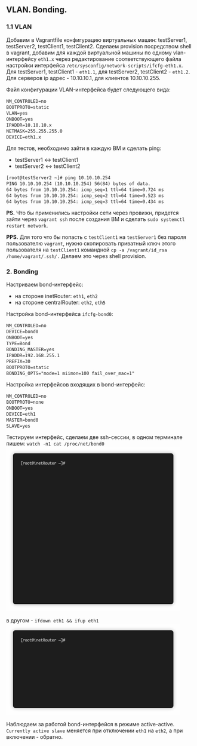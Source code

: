 ## VLAN. Bonding.

### 1.1 VLAN

Добавим в Vagrantfile конфигурацию виртуальных машин: testServer1, testServer2, testClient1, testClient2. Сделаем provision посредством shell в vagrant, добавим для каждой виртуальной машины по одному vlan-интерфейсу `eth1.x` через редактирование соответствующего файла настройки интерфейса `/etc/sysconfig/network-scripts/ifcfg-eth1.x`. Для testServer1, testClient1 - `eth1.1`, для testServer2, testClient2 - `eth1.2`. Для серверов ip адрес - 10.10.10.1, для клиентов 10.10.10.255.

Файл конфигурации VLAN-интерфейса будет следующего вида:

```
NM_CONTROLED=no
BOOTPROTO=static
VLAN=yes
ONBOOT=yes
IPADDR=10.10.10.x
NETMASK=255.255.255.0
DEVICE=eth1.x
```

Для тестов, необходимо зайти в каждую ВМ и сделать ping:

- testServer1 <-> testClient1
- testServer2 <-> testClient2

```
[root@testServer2 ~]# ping 10.10.10.254
PING 10.10.10.254 (10.10.10.254) 56(84) bytes of data.
64 bytes from 10.10.10.254: icmp_seq=1 ttl=64 time=0.724 ms
64 bytes from 10.10.10.254: icmp_seq=2 ttl=64 time=0.523 ms
64 bytes from 10.10.10.254: icmp_seq=3 ttl=64 time=0.434 ms
```

**PS.**
Что бы применились настройки сети через провижн, придется зайти через `vagrant ssh` после создания ВМ и сделать `sudo systemctl restart network`.

**PPS.**
Для того что бы попасть с `testClient1` на `testServer1` без пароля пользователю `vagrant`, нужно скопировать приватный ключ этого пользователя на `testClient1` командной `cp -a /vagrant/id_rsa /home/vagrant/.ssh/.` Делаем это через shell provision.

### 2. Bonding

Настриваем bond-интерфейс:

- на стороне inetRouter: `eth1`, `eth2`
- на стороне centralRouter: `eth2`, `eth5`

Настройка bond-интерфейса `ifcfg-bond0`:

```
NM_CONTROLED=no
DEVICE=bond0
ONBOOT=yes
TYPE=Bond
BONDING_MASTER=yes
IPADDR=192.168.255.1
PREFIX=30
BOOTPROTO=static
BONDING_OPTS="mode=1 miimon=100 fail_over_mac=1"
```

Настройка интерфейсов входящих в bond-интерфейс:

```
NM_CONTROLED=no
BOOTPROTO=none
ONBOOT=yes
DEVICE=eth1
MASTER=bond0
SLAVE=yes 
```


Тестируем интерфейс, сделаем две ssh-сессии, в одном терминале пишем:
`watch -n1 cat /proc/net/bond0`
![](pic/pic01.gif)


в другом - `ifdown eth1 && ifup eth1`
![](pic/pic02.gif)


Наблюдаем за работой bond-интерфейся в режиме active-active. `Currently active slave` меняется при отключении `eth1` на `eth2`, а при включении - обратно.
